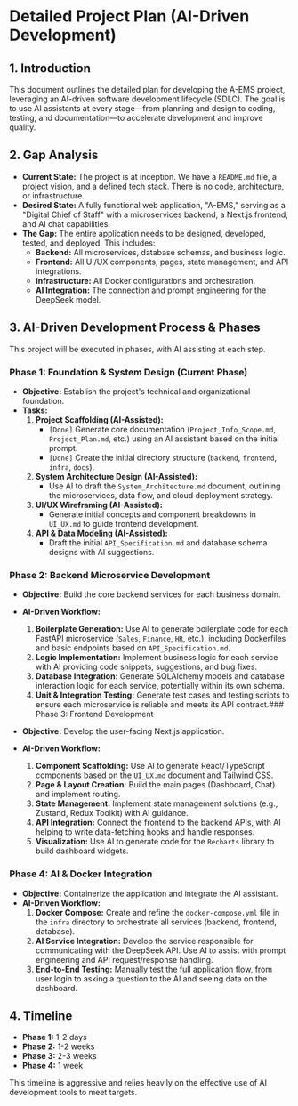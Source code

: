 # Detailed Project Plan (AI-Driven Development)

## 1. Introduction

This document outlines the detailed plan for developing the A-EMS project, leveraging an AI-driven software development lifecycle (SDLC). The goal is to use AI assistants at every stage—from planning and design to coding, testing, and documentation—to accelerate development and improve quality.

## 2. Gap Analysis

- **Current State:** The project is at inception. We have a `README.md` file, a project vision, and a defined tech stack. There is no code, architecture, or infrastructure.
- **Desired State:** A fully functional web application, "A-EMS," serving as a "Digital Chief of Staff" with a microservices backend, a Next.js frontend, and AI chat capabilities.
- **The Gap:** The entire application needs to be designed, developed, tested, and deployed. This includes:
  - **Backend:** All microservices, database schemas, and business logic.
  - **Frontend:** All UI/UX components, pages, state management, and API integrations.
  - **Infrastructure:** All Docker configurations and orchestration.
  - **AI Integration:** The connection and prompt engineering for the DeepSeek model.

## 3. AI-Driven Development Process & Phases

This project will be executed in phases, with AI assisting at each step.

### Phase 1: Foundation & System Design (Current Phase)

- **Objective:** Establish the project's technical and organizational foundation.
- **Tasks:**
  1.  **Project Scaffolding (AI-Assisted):**
      - `[Done]` Generate core documentation (`Project_Info_Scope.md`, `Project_Plan.md`, etc.) using an AI assistant based on the initial prompt.
      - `[Done]` Create the initial directory structure (`backend`, `frontend`, `infra`, `docs`).
  2.  **System Architecture Design (AI-Assisted):**
      - Use AI to draft the `System_Architecture.md` document, outlining the microservices, data flow, and cloud deployment strategy.
  3.  **UI/UX Wireframing (AI-Assisted):**
      - Generate initial concepts and component breakdowns in `UI_UX.md` to guide frontend development.
  4.  **API & Data Modeling (AI-Assisted):**
      - Draft the initial `API_Specification.md` and database schema designs with AI suggestions.

### Phase 2: Backend Microservice Development

- **Objective:** Build the core backend services for each business domain.
- **AI-Driven Workflow:**

  1.  **Boilerplate Generation:** Use AI to generate boilerplate code for each FastAPI microservice (`Sales`, `Finance`, `HR`, etc.), including Dockerfiles and basic endpoints based on `API_Specification.md`.
  2.  **Logic Implementation:** Implement business logic for each service with AI providing code snippets, suggestions, and bug fixes.
  3.  **Database Integration:** Generate SQLAlchemy models and database interaction logic for each service, potentially within its own schema.
  4.  **Unit & Integration Testing:** Generate test cases and testing scripts to ensure each microservice is reliable and meets its API contract.### Phase 3: Frontend Development

- **Objective:** Develop the user-facing Next.js application.
- **AI-Driven Workflow:**
  1.  **Component Scaffolding:** Use AI to generate React/TypeScript components based on the `UI_UX.md` document and Tailwind CSS.
  2.  **Page & Layout Creation:** Build the main pages (Dashboard, Chat) and implement routing.
  3.  **State Management:** Implement state management solutions (e.g., Zustand, Redux Toolkit) with AI guidance.
  4.  **API Integration:** Connect the frontend to the backend APIs, with AI helping to write data-fetching hooks and handle responses.
  5.  **Visualization:** Use AI to generate code for the `Recharts` library to build dashboard widgets.

### Phase 4: AI & Docker Integration

- **Objective:** Containerize the application and integrate the AI assistant.
- **AI-Driven Workflow:**
  1.  **Docker Compose:** Create and refine the `docker-compose.yml` file in the `infra` directory to orchestrate all services (backend, frontend, database).
  2.  **AI Service Integration:** Develop the service responsible for communicating with the DeepSeek API. Use AI to assist with prompt engineering and API request/response handling.
  3.  **End-to-End Testing:** Manually test the full application flow, from user login to asking a question to the AI and seeing data on the dashboard.

## 4. Timeline

- **Phase 1:** 1-2 days
- **Phase 2:** 1-2 weeks
- **Phase 3:** 2-3 weeks
- **Phase 4:** 1 week

This timeline is aggressive and relies heavily on the effective use of AI development tools to meet targets.
